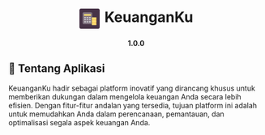 <div align= "center">
    <h1> <img style="padding-right:10px;" src="keuanganku/assets/app_logo.png" height=40 align="texttop">KeuanganKu</h1>
    <h4>1.0.0</h4>
</div>

<h2>📖 Tentang Aplikasi</h2>
KeuanganKu hadir sebagai platform inovatif yang dirancang khusus untuk memberikan dukungan dalam mengelola keuangan Anda secara lebih efisien. Dengan fitur-fitur andalan yang tersedia, tujuan platform ini adalah untuk memudahkan Anda dalam perencanaan, pemantauan, dan optimalisasi segala aspek keuangan Anda.
